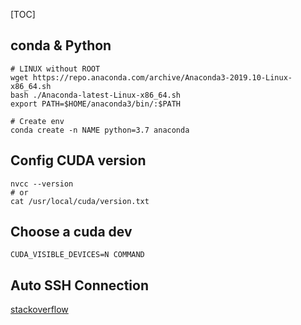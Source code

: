 [TOC]

## conda & Python

```shell
# LINUX without ROOT
wget https://repo.anaconda.com/archive/Anaconda3-2019.10-Linux-x86_64.sh
bash ./Anaconda-latest-Linux-x86_64.sh
export PATH=$HOME/anaconda3/bin/:$PATH

# Create env
conda create -n NAME python=3.7 anaconda 
```

## Config CUDA version

```shell
nvcc --version
# or
cat /usr/local/cuda/version.txt
```

## Choose a cuda dev

```shell
CUDA_VISIBLE_DEVICES=N COMMAND
```

## Auto SSH Connection

[stackoverflow](https://serverfault.com/questions/241588/how-to-automate-ssh-login-with-password)

